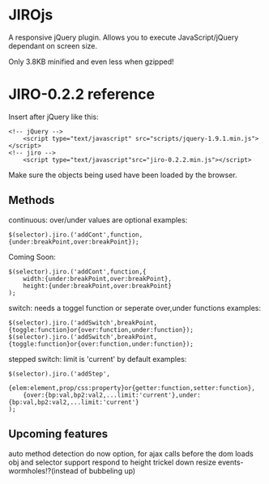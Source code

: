 JIROjs
==========
A responsive jQuery plugin. Allows you to execute JavaScript/jQuery dependant on screen size.

Only 3.8KB minified and even less when gzipped!


JIRO-0.2.2 reference
======================
Insert after jQuery like this:
```
<!-- jQuery -->
	<script type="text/javascript" src="scripts/jquery-1.9.1.min.js"></script>
<!-- jiro -->
	<script type="text/javascript"src="jiro-0.2.2.min.js"></script>
```
Make sure the objects being used have been loaded by the browser.

Methods
----------
continuous:
over/under values are optional
examples:

	$(selector).jiro.('addCont',function,{under:breakPoint,over:breakPoint});
	
Coming Soon:
	
	$(selector).jiro.('addCont',function,{
		width:{under:breakPoint,over:breakPoint},
		height:{under:breakPoint,over:breakPoint}	
	);

switch:
needs a toggel function or seperate over,under functions
examples:

	$(selector).jiro.('addSwitch',breakPoint,{toggle:function}or{over:function,under:function});
	$(selector).jiro.('addSwitch',breakPoint,{toggle:function}or{over:function,under:function});

stepped switch:
limit is 'current' by default
examples:

	$(selector).jiro.('addStep',
		{elem:element,prop/css:property}or{getter:function,setter:function},
		{over:{bp:val,bp2:val2,...limit:'current'},under:{bp:val,bp2:val2,...limit:'current'}
	);

Upcoming features
--------------------
auto method detection
do now option, for ajax calls before the dom loads
obj and selector support
respond to height
trickel down resize events-wormholes!?(instead of bubbeling up)